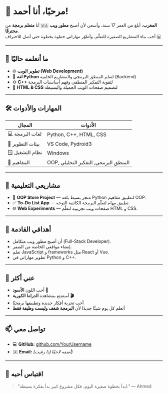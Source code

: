 # 👋 مرحبًا، أنا أحمد!

أنا **متعلم برمجة** من 🇲🇦 **المغرب**، أبلغ من العمر 17 سنة، وأسعى لأن أصبح **مطور ويب محترفًا**.  
أحب بناء المشاريع الصغيرة للتعلّم، وأطوّر مهاراتي خطوة بخطوة حتى أصل للاحتراف 💻  

---

## 🧠 ما أتعلمه حاليًا

- 🌐 **تطوير الويب (Web Development)**  
- 🐍 **لغة Python** لتعلم المنطق البرمجي والمشاريع الخلفية (Backend)  
- ⚙️ **C++** لتقوية التفكير المنطقي وفهم أساسيات البرمجة  
- 🧩 **HTML & CSS** لتصميم صفحات الويب الجميلة والبسيطة  

---

## 🛠️ المهارات والأدوات

| المجال | الأدوات |
|--------|----------|
| 💻 لغات البرمجة | Python, C++, HTML, CSS |
| 🧰 بيئات التطوير | VS Code, Pydroid3 |
| 🪟 نظام التشغيل | Windows |
| 🧠 المفاهيم | OOP, المنطق البرمجي, التفكير التحليلي |

---

## 🚀 مشاريعي التعليمية

- 🏪 **OOP Store Project** — متجر بسيط بلغة Python لتطبيق مفاهيم OOP.  
- ✅ **To-Do List App** — تطبيق مهام لتعلّم البرمجة الكائنية التوجه.  
- 🌐 **Web Experiments** — صفحات ويب تجريبية لتعلّم HTML و CSS.

---

## 🎯 أهدافي القادمة

- أن أصبح مطور ويب متكامل (Full-Stack Developer).  
- إنشاء مواقعي الخاصة من الصفر.  
- تعلم JavaScript و frameworks مثل React أو Vue.  
- تطوير مهاراتي في Python و C++.  

---

## 💬 عني أكثر

- أحب اللون **الأسود 🖤**  
- أستمتع بمشاهدة **الدراما الكورية 🎬**  
- أحب تجربة أفكار جديدة وتطبيقها برمجيًا  
- أتعلم كل يوم شيئًا جديدًا لأن **البرمجة شغف وليست وظيفة فقط**

---

## 📫 تواصل معي

- 💻 **GitHub:** [github.com/YourUsername](https://github.com/YourUsername)
- ✉️ **Email:** *(أضفه لاحقًا إذا رغبت)*

---

## 🌟 اقتباس أحبه

> "ابدأ بخطوة صغيرة اليوم، فكل مشروع كبير بدأ بفكرة بسيطة." — Ahmed
